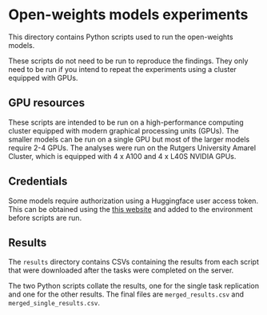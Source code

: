 # Open-weights models experiments

This directory contains Python scripts used to run the open-weights models.

These scripts do not need to be run to reproduce the findings. They only need to be run if you intend to repeat the experiments using a cluster equipped with GPUs.

## GPU resources
These scripts are intended to be run on a high-performance computing cluster equipped with modern graphical processing units (GPUs). The smaller models can be run on a single GPU but most of the larger models require 2-4 GPUs. The analyses were run on the Rutgers University Amarel Cluster, which is equipped with 4 x A100 and 4 x L40S NVIDIA GPUs. 

## Credentials

Some models require authorization using a Huggingface user access token. This can be obtained using the [this website](https://huggingface.co/docs/hub/en/security-tokens) and added to the environment before scripts are run.

## Results
The `results` directory contains CSVs containing the results from each script that were downloaded after the tasks were completed on the server. 

The two Python scripts collate the results, one for the single task replication and one for the other results. The final files are `merged_results.csv` and `merged_single_results.csv`.